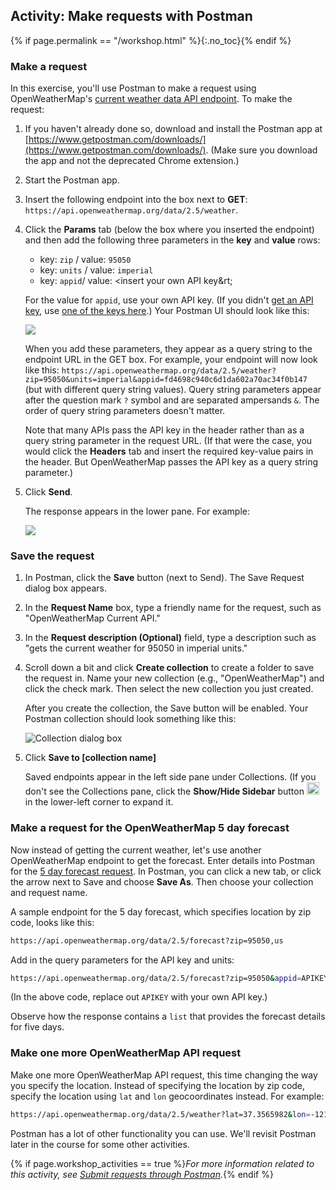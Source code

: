## <i class="fa fa-user-circle"></i> Activity: Make requests with Postman
{% if page.permalink == "/workshop.html" %}{:.no_toc}{% endif %}

### Make a request

In this exercise, you'll use Postman to make a request using OpenWeatherMap's [current weather data API endpoint](https://openweathermap.org/current). To make the request:

1.  If you haven't already done so, download and install the Postman app at [https://www.getpostman.com/downloads/](https://www.getpostman.com/downloads/). (Make sure you download the app and not the deprecated Chrome extension.)
2.  Start the Postman app.
3.  Insert the following endpoint into the box next to **GET**: `https://api.openweathermap.org/data/2.5/weather`.
4.  Click the **Params** tab (below the box where you inserted the endpoint) and then add the following three parameters in the **key** and **value** rows:

    * key: `zip` / value: `95050`
    * key: `units` / value: `imperial`
    * key: `appid`/ value: &lt;insert your own API key&rt;

    For the value for `appid`, use your own API key. (If you didn't [get an API key](docapis_get_auth_keys.html), use [one of the keys here](http://idratherbewriting.site/apikeys).) Your Postman UI should look like this:

    <img src="https://idratherbewritingmedia.com/images/api/postmanopenweatherapi.png" class="medium"/>

	  When you add these parameters, they appear as a query string to the endpoint URL in the GET box. For example, your endpoint will now look like this: `https://api.openweathermap.org/data/2.5/weather?zip=95050&units=imperial&appid=fd4698c940c6d1da602a70ac34f0b147` (but with different query string values). Query string parameters appear after the question mark `?` symbol and are separated ampersands `&`. The order of query string parameters doesn't matter.

    Note that many APIs pass the API key in the header rather than as a query string parameter in the request URL. (If that were the case, you would click the **Headers** tab and insert the required key-value pairs in the header. But OpenWeatherMap passes the API key as a query string parameter.)

7.  Click **Send**.

	  The response appears in the lower pane. For example:

    <img src="https://idratherbewritingmedia.com/images/api/postmanopenweatherapiresponse.png" class="medium"/>

### Save the request

1.  In Postman, click the **Save** button (next to Send). The Save Request dialog box appears.
1.  In the **Request Name** box, type a friendly name for the request, such as "OpenWeatherMap Current API."
1.  In the **Request description (Optional)** field, type a description such as "gets the current weather for 95050 in imperial units."
3.  Scroll down a bit and click **Create collection** to create a folder to save the request in. Name your new collection (e.g., "OpenWeatherMap") and click the check mark. Then select the new collection you just created.

    After you create the collection, the Save button will be enabled. Your Postman collection should look something like this:

    <img src="https://idratherbewritingmedia.com/images/api/postmancollectiondialog.png" class="small" alt="Collection dialog box"/>

4.  Click **Save to [collection name]**

    Saved endpoints appear in the left side pane under Collections. (If you don't see the Collections pane, click the **Show/Hide Sidebar** button <img src="https://idratherbewritingmedia.com/images/api/show_hide_sidebar.png" style="width: 20px"/> in the lower-left corner to expand it.

### Make a request for the OpenWeatherMap 5 day forecast

Now instead of getting the current weather, let's use another OpenWeatherMap endpoint to get the forecast. Enter details into Postman for the [5 day forecast request](https://openweathermap.org/forecast5). In Postman, you can click a new tab, or click the arrow next to Save and choose **Save As**. Then choose your collection and request name.

A sample endpoint for the 5 day forecast, which specifies location by zip code, looks like this:

```bash
https://api.openweathermap.org/data/2.5/forecast?zip=95050,us
```

Add in the query parameters for the API key and units:

```bash
https://api.openweathermap.org/data/2.5/forecast?zip=95050&appid=APIKEY&units=imperial
```

(In the above code, replace out `APIKEY` with your own API key.)

Observe how the response contains a `list` that provides the forecast details for five days.

### Make one more OpenWeatherMap API request

Make one more OpenWeatherMap API request, this time changing the way you specify the location. Instead of specifying the location by zip code, specify the location using `lat` and `lon` geocoordinates instead. For example:

```bash
https://api.openweathermap.org/data/2.5/weather?lat=37.3565982&lon=-121.9689848&units=imperial&appid=fd4698c940c6d1da602a70ac34f0b147
```

Postman has a lot of other functionality you can use. We'll revisit Postman later in the course for some other activities.

{% if page.workshop_activities == true %}*For more information related to this activity, see [Submit requests through Postman](docapis_postman.html).*{% endif %}
